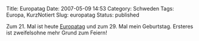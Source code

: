 Title: Europatag
Date: 2007-05-09 14:53
Category: Schweden
Tags: Europa, KurzNotiert
Slug: europatag
Status: published

Zum 21. Mal ist heute
[Europatag](http://de.wikipedia.org/wiki/Europatag) und zum 29. Mal mein
Geburtstag. Ersteres ist zweifelsohne mehr Grund zum Feiern!

